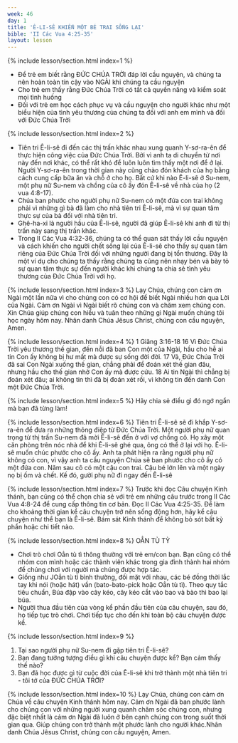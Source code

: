 ```yaml
---
week: 46
day: 1
title: 'Ê-LI-SÊ KHIẾN MỘT BÉ TRAI SỐNG LẠI'
bible: 'II Các Vua 4:25-35'
layout: lesson
---
```



{% include lesson/section.html index=1 %}
- Để trẻ em biết rằng ĐỨC CHÚA TRỜI đáp lời cầu nguyện, và chúng ta nên hoàn toàn tin cậy vào NGÀI khi chúng ta cầu nguyện
- Cho trẻ em thấy rằng Đức Chúa Trời có tất cả quyền năng và kiểm soát mọi tình huống
- Đối với trẻ em học cách phục vụ và cầu nguyện cho người khác như một biểu hiện của tình yêu thương của chúng ta đối với anh em mình và đối với Đức Chúa Trời


{% include lesson/section.html index=2 %}
- Tiên tri Ê-li-sê đi đến các thị trấn khác nhau xung quanh Y-sơ-ra-ên để thực hiện công việc của Đức Chúa Trời. Bởi vì anh ta di chuyển từ nơi này đến nơi khác, có thể rất khó để luôn luôn tìm thấy một nơi để ở lại. Người Y-sơ-ra-ên trong thời gian này cũng chào đón khách của họ bằng cách cung cấp bữa ăn và chỗ ở cho họ. Bất cứ khi nào Ê-li-sê ở Su-nem, một phụ nữ Su-nem và chồng của cô ấy đón Ê-li-sê về nhà của họ (2 vua 4:8-17).
- Chúa ban phước cho người phụ nữ Su-nem có một đứa con trai không phải vì những gì bà đã làm cho nhà tiên tri Ê-li-sê, mà vì sự quan tâm thực sự của bà đối với nhà tiên tri.
- Ghê-ha-xi là người hầu của Ê-li-sê, người đã giúp Ê-li-sê khi anh đi từ thị trấn này sang thị trấn khác.
- Trong II Các Vua 4:32-36, chúng ta có thể quan sát thấy lời cầu nguyện và cách khiến cho người chết sống lại của Ê-li-sê cho thấy sự quan tâm riêng của Đức Chúa Trời đối với những người đang bị tổn thương. Đây là một ví dụ cho chúng ta thấy rằng chúng ta cũng nên nhạy bén và bày tỏ sự quan tâm thực sự đến người khác khi chúng ta chia sẻ tình yêu thương của Đức Chúa Trời với họ.


{% include lesson/section.html index=3 %}
Lạy Chúa, chúng con cảm ơn Ngài một lần nữa vì cho chúng con có cơ hội để biết Ngài nhiều hơn qua Lời của Ngài. Cảm ơn Ngài vì Ngài biết rõ chúng con và chăm xem chúng con. Xin Chúa giúp chúng con hiểu và tuân theo những gì Ngài muốn chúng tôi học ngày hôm nay. Nhân danh Chúa Jêsus Christ, chúng con cầu nguyện, Amen.


{% include lesson/section.html index=4 %}
1 Giăng 3:16-18
16 Vì Đức Chúa Trời yêu thương thế gian, đến nỗi đã ban Con một của Ngài, hầu cho hễ ai tin Con ấy không bị hư mất mà được sự sống đời đời. 17 Vả, Đức Chúa Trời đã sai Con Ngài xuống thế gian, chẳng phải để đoán xét thế gian đâu, nhưng hầu cho thế gian nhờ Con ấy mà được cứu. 18 Ai tin Ngài thì chẳng bị đoán xét đâu; ai không tin thì đã bị đoán xét rồi, vì không tin đến danh Con một Đức Chúa Trời.


{% include lesson/section.html index=5 %}
Hãy chia sẻ điều gì đó ngớ ngẩn mà bạn đã từng làm!


{% include lesson/section.html index=6 %}
Tiên tri Ê-li-sê sẽ đi khắp Y-sơ-ra-ên để đưa ra những thông điệp từ Đức Chúa Trời. Một người phụ nữ quan trọng từ thị trấn Su-nem đã mời Ê-li-sê đến ở với vợ chồng cô. Họ xây một căn phòng trên nóc nhà để khi Ê-li-sê ghé qua, ông có thể ở lại với họ. Ê-li-sê muốn chúc phước cho cô ấy. Anh ta phát hiện ra rằng người phụ nữ không có con, vì vậy anh ta cầu nguyện Chúa sẽ ban phước cho cô ấy có một đứa con. Năm sau cô có một cậu con trai. Cậu bé lớn lên và một ngày nọ bị ốm và chết. Kế đó, gười phụ nữ đi ngay đến Ê-li-sê


{% include lesson/section.html index=7 %}
Trước khi đọc Câu chuyện Kinh thánh, bạn cũng có thể chọn chia sẻ với trẻ em những câu trước trong II Các Vua 4:8-24 để cung cấp thông tin cơ bản. Đọc II Các Vua 4:25-35. Để làm cho khoảng thời gian kể câu chuyện trở nên sống động hơn, hãy kể câu chuyện như thể bạn là Ê-li-sê. Bám sát Kinh thánh để không bỏ sót bất kỳ phần hoặc chi tiết nào.


{% include lesson/section.html index=8 %}
OẲN TÙ TỲ
- Chơi trò chơi Oẳn tù tì thông thường với trẻ em/con bạn. Bạn cũng có thể nhóm con mình hoặc các thành viên khác trong gia đình thành hai nhóm để chúng chơi với người mà chúng được hợp tác.
- Giống như JOẳn tù tì bình thường, đối mặt với nhau, các bé đồng thời lắc tay khi nói (hoặc hát) vần (bato-bato-pick hoặc Oẳn tù tì). Theo quy tắc tiêu chuẩn, Búa đập vào cây kéo, cây kéo cắt vào bao và bào thì bao lại búa.
- Người thua đầu tiên của vòng kể phần đầu tiên của câu chuyện, sau đó, họ tiếp tục trò chơi. Chơi tiếp tục cho đến khi toàn bộ câu chuyện được kể.



{% include lesson/section.html index=9 %}
1. Tại sao người phụ nữ Su-nem đi gặp tiên tri Ê-li-sê?
2. Bạn đang tưởng tượng điều gì khi câu chuyện được kể? Bạn cảm thấy thế nào?
3. Bạn đã học được gì từ cuộc đời của Ê-li-sê khi trở thành một nhà tiên tri - tôi tớ của ĐỨC CHÚA TRỜI?


{% include lesson/section.html index=10 %}
Lạy Chúa, chúng con cảm ơn Chúa về câu chuyện Kinh thánh hôm nay. Cảm ơn Ngài đã ban phước lành cho chúng con với những người xung quanh chăm sóc chúng con, nhưng đặc biệt nhất là cảm ơn Ngài đã luôn ở bên cạnh chúng con trong suốt thời gian qua. Giúp chúng con trở thành một phước lành cho người khác.Nhân danh Chúa Jêsus Christ, chúng con cầu nguyện, Amen.